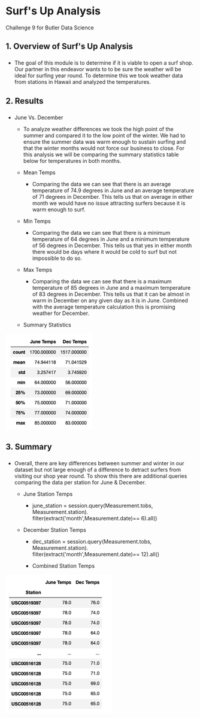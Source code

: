 # Surf's Up Analysis
Challenge 9 for Butler Data Science

## 1. Overview of Surf's Up Analysis
### 
* The goal of this module is to determine if it is viable to open a surf shop. Our partner in this endeavor wants to to be sure the weather will be ideal for surfing year round. To determine this we took weather data from stations in Hawaii and analyzed the temperatures.

## 2. Results
### 
* June Vs. December
	- To analyze weather differences we took the high point of the summer and compared it to the low point of the winter. We had to ensure the summer data was warm enough to sustain surfing and that the winter months would not force our business to close. For this analysis we will be comparing the summary statistics table below for temperatures in both months.

	- Mean Temps
	  - Comparing the data we can see that there is an average temperature of 74.9 degrees in June and an average temperature of 71 degrees in December. This tells us that on average in either month we would have no issue attracting surfers because it is warm enough to surf.

	- Min Temps
	  - Comparing the data we can see that there is a minimum temperature of 64 degrees in June and a minimum temperature of 56 degrees in December. This tells us that yes in either month there would be days where it would be cold to surf but not impossible to do so.

	- Max Temps
	  - Comparing the data we can see that there is a maximum temperature of 85 degrees in June and a maximum temperature of 83 degrees in December. This tells us that it can be almost in warm in December on any given day as it is in June. Combined with the average temperature calculation this is promising weather for December.

	- Summary Statistics

![Summary Statistics](https://github.com/coxjack/AdvDataStorageChallenge9/blob/main/Additional%20Supporting%20Images/Temps%20Compare.png)
	
## 3. Summary
### 
* Overall, there are key differences between summer and winter in our dataset but not large enough of a difference to detract surfers from visiting our shop year round. To show this there are additional queries comparing the data per station for June & December.

	- June Station Temps
	  - june_station = session.query(Measurement.tobs, Measurement.station).\
                filter(extract('month',Measurement.date)== 6).all()

	- December Station Temps
	  - dec_station = session.query(Measurement.tobs, Measurement.station).\
            filter(extract('month',Measurement.date)== 12).all()

	  - Combined Station Temps

![Combined Station Temps](https://github.com/coxjack/AdvDataStorageChallenge9/blob/main/Additional%20Supporting%20Images/Summary%20Stations.png)



